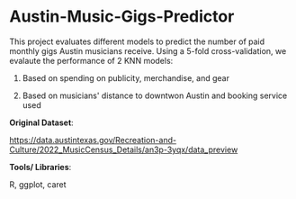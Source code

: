 # Austin-Music-Gigs-Predictor

This project evaluates different models to predict the number of paid monthly gigs Austin musicians receive.
Using a 5-fold cross-validation, we evalaute the performance of 2 KNN models:

1) Based on spending on publicity, merchandise, and gear
   
3) Based on musicians' distance to downtwon Austin and booking service used

**Original Dataset**: 

https://data.austintexas.gov/Recreation-and-Culture/2022_MusicCensus_Details/an3p-3yqx/data_preview

**Tools/ Libraries**: 

R, ggplot, caret

